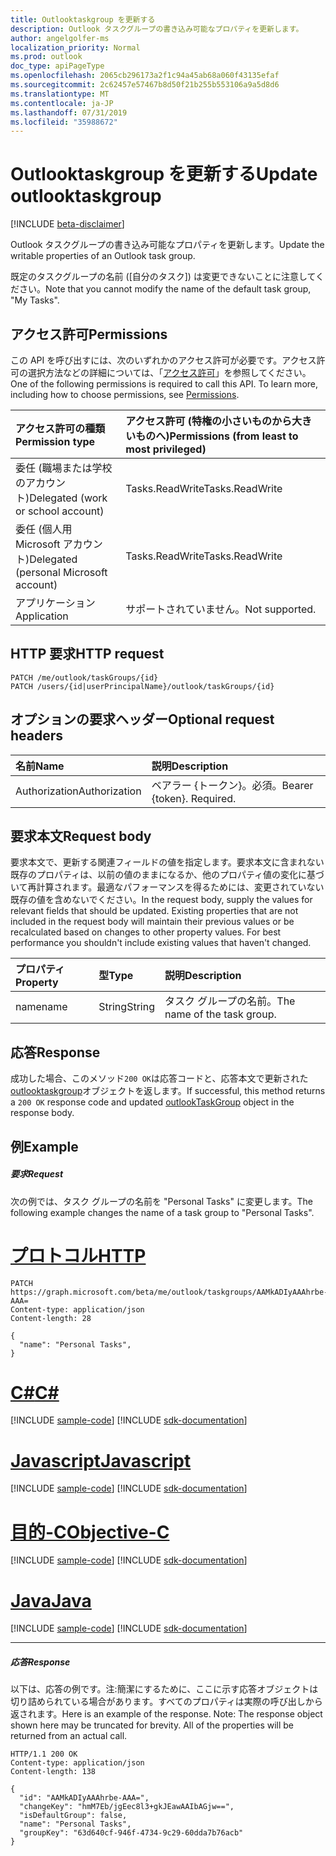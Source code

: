 ```yaml
---
title: Outlooktaskgroup を更新する
description: Outlook タスクグループの書き込み可能なプロパティを更新します。
author: angelgolfer-ms
localization_priority: Normal
ms.prod: outlook
doc_type: apiPageType
ms.openlocfilehash: 2065cb296173a2f1c94a45ab68a060f43135efaf
ms.sourcegitcommit: 2c62457e57467b8d50f21b255b553106a9a5d8d6
ms.translationtype: MT
ms.contentlocale: ja-JP
ms.lasthandoff: 07/31/2019
ms.locfileid: "35988672"
---
```

# <a name="update-outlooktaskgroup"></a><span data-ttu-id="be8fb-103">Outlooktaskgroup を更新する</span><span class="sxs-lookup"><span data-stu-id="be8fb-103">Update outlooktaskgroup</span></span>

[!INCLUDE [beta-disclaimer](../../includes/beta-disclaimer.md)]

<span data-ttu-id="be8fb-104">Outlook タスクグループの書き込み可能なプロパティを更新します。</span><span class="sxs-lookup"><span data-stu-id="be8fb-104">Update the writable properties of an Outlook task group.</span></span>

<span data-ttu-id="be8fb-105">既定のタスクグループの名前 ([自分のタスク]) は変更できないことに注意してください。</span><span class="sxs-lookup"><span data-stu-id="be8fb-105">Note that you cannot modify the name of the default task group, "My Tasks".</span></span>
## <a name="permissions"></a><span data-ttu-id="be8fb-106">アクセス許可</span><span class="sxs-lookup"><span data-stu-id="be8fb-106">Permissions</span></span>
<span data-ttu-id="be8fb-p101">この API を呼び出すには、次のいずれかのアクセス許可が必要です。アクセス許可の選択方法などの詳細については、「[アクセス許可](/graph/permissions-reference)」を参照してください。</span><span class="sxs-lookup"><span data-stu-id="be8fb-p101">One of the following permissions is required to call this API. To learn more, including how to choose permissions, see [Permissions](/graph/permissions-reference).</span></span>

|<span data-ttu-id="be8fb-109">アクセス許可の種類</span><span class="sxs-lookup"><span data-stu-id="be8fb-109">Permission type</span></span>      | <span data-ttu-id="be8fb-110">アクセス許可 (特権の小さいものから大きいものへ)</span><span class="sxs-lookup"><span data-stu-id="be8fb-110">Permissions (from least to most privileged)</span></span>              |
|:--------------------|:---------------------------------------------------------|
|<span data-ttu-id="be8fb-111">委任 (職場または学校のアカウント)</span><span class="sxs-lookup"><span data-stu-id="be8fb-111">Delegated (work or school account)</span></span> | <span data-ttu-id="be8fb-112">Tasks.ReadWrite</span><span class="sxs-lookup"><span data-stu-id="be8fb-112">Tasks.ReadWrite</span></span>    |
|<span data-ttu-id="be8fb-113">委任 (個人用 Microsoft アカウント)</span><span class="sxs-lookup"><span data-stu-id="be8fb-113">Delegated (personal Microsoft account)</span></span> | <span data-ttu-id="be8fb-114">Tasks.ReadWrite</span><span class="sxs-lookup"><span data-stu-id="be8fb-114">Tasks.ReadWrite</span></span>    |
|<span data-ttu-id="be8fb-115">アプリケーション</span><span class="sxs-lookup"><span data-stu-id="be8fb-115">Application</span></span> | <span data-ttu-id="be8fb-116">サポートされていません。</span><span class="sxs-lookup"><span data-stu-id="be8fb-116">Not supported.</span></span> |

## <a name="http-request"></a><span data-ttu-id="be8fb-117">HTTP 要求</span><span class="sxs-lookup"><span data-stu-id="be8fb-117">HTTP request</span></span>
<!-- { "blockType": "ignored" } -->
```http
PATCH /me/outlook/taskGroups/{id}
PATCH /users/{id|userPrincipalName}/outlook/taskGroups/{id}
```
## <a name="optional-request-headers"></a><span data-ttu-id="be8fb-118">オプションの要求ヘッダー</span><span class="sxs-lookup"><span data-stu-id="be8fb-118">Optional request headers</span></span>
| <span data-ttu-id="be8fb-119">名前</span><span class="sxs-lookup"><span data-stu-id="be8fb-119">Name</span></span>       | <span data-ttu-id="be8fb-120">説明</span><span class="sxs-lookup"><span data-stu-id="be8fb-120">Description</span></span>|
|:-----------|:-----------|
| <span data-ttu-id="be8fb-121">Authorization</span><span class="sxs-lookup"><span data-stu-id="be8fb-121">Authorization</span></span>  | <span data-ttu-id="be8fb-p102">ベアラー {トークン}。必須。</span><span class="sxs-lookup"><span data-stu-id="be8fb-p102">Bearer {token}. Required.</span></span> |

## <a name="request-body"></a><span data-ttu-id="be8fb-124">要求本文</span><span class="sxs-lookup"><span data-stu-id="be8fb-124">Request body</span></span>
<span data-ttu-id="be8fb-p103">要求本文で、更新する関連フィールドの値を指定します。要求本文に含まれない既存のプロパティは、以前の値のままになるか、他のプロパティ値の変化に基づいて再計算されます。最適なパフォーマンスを得るためには、変更されていない既存の値を含めないでください。</span><span class="sxs-lookup"><span data-stu-id="be8fb-p103">In the request body, supply the values for relevant fields that should be updated. Existing properties that are not included in the request body will maintain their previous values or be recalculated based on changes to other property values. For best performance you shouldn't include existing values that haven't changed.</span></span>

| <span data-ttu-id="be8fb-128">プロパティ</span><span class="sxs-lookup"><span data-stu-id="be8fb-128">Property</span></span>     | <span data-ttu-id="be8fb-129">型</span><span class="sxs-lookup"><span data-stu-id="be8fb-129">Type</span></span>   |<span data-ttu-id="be8fb-130">説明</span><span class="sxs-lookup"><span data-stu-id="be8fb-130">Description</span></span>|
|:---------------|:--------|:----------|
|<span data-ttu-id="be8fb-131">name</span><span class="sxs-lookup"><span data-stu-id="be8fb-131">name</span></span>|<span data-ttu-id="be8fb-132">String</span><span class="sxs-lookup"><span data-stu-id="be8fb-132">String</span></span>|<span data-ttu-id="be8fb-133">タスク グループの名前。</span><span class="sxs-lookup"><span data-stu-id="be8fb-133">The name of the task group.</span></span>|

## <a name="response"></a><span data-ttu-id="be8fb-134">応答</span><span class="sxs-lookup"><span data-stu-id="be8fb-134">Response</span></span>

<span data-ttu-id="be8fb-135">成功した場合、このメソッド`200 OK`は応答コードと、応答本文で更新された[outlooktaskgroup](../resources/outlooktaskgroup.md)オブジェクトを返します。</span><span class="sxs-lookup"><span data-stu-id="be8fb-135">If successful, this method returns a `200 OK` response code and updated [outlookTaskGroup](../resources/outlooktaskgroup.md) object in the response body.</span></span>
## <a name="example"></a><span data-ttu-id="be8fb-136">例</span><span class="sxs-lookup"><span data-stu-id="be8fb-136">Example</span></span>
##### <a name="request"></a><span data-ttu-id="be8fb-137">要求</span><span class="sxs-lookup"><span data-stu-id="be8fb-137">Request</span></span>
<span data-ttu-id="be8fb-138">次の例では、タスク グループの名前を "Personal Tasks" に変更します。</span><span class="sxs-lookup"><span data-stu-id="be8fb-138">The following example changes the name of a task group to "Personal Tasks".</span></span> 

# <a name="httptabhttp"></a>[<span data-ttu-id="be8fb-139">プロトコル</span><span class="sxs-lookup"><span data-stu-id="be8fb-139">HTTP</span></span>](#tab/http)
<!-- {
  "blockType": "request",
  "name": "update_outlooktaskgroup"
}-->
```http
PATCH https://graph.microsoft.com/beta/me/outlook/taskgroups/AAMkADIyAAAhrbe-AAA=
Content-type: application/json
Content-length: 28

{
  "name": "Personal Tasks",
}
```
# <a name="ctabcsharp"></a>[<span data-ttu-id="be8fb-140">C#</span><span class="sxs-lookup"><span data-stu-id="be8fb-140">C#</span></span>](#tab/csharp)
[!INCLUDE [sample-code](../includes/snippets/csharp/update-outlooktaskgroup-csharp-snippets.md)]
[!INCLUDE [sdk-documentation](../includes/snippets/snippets-sdk-documentation-link.md)]

# <a name="javascripttabjavascript"></a>[<span data-ttu-id="be8fb-141">Javascript</span><span class="sxs-lookup"><span data-stu-id="be8fb-141">Javascript</span></span>](#tab/javascript)
[!INCLUDE [sample-code](../includes/snippets/javascript/update-outlooktaskgroup-javascript-snippets.md)]
[!INCLUDE [sdk-documentation](../includes/snippets/snippets-sdk-documentation-link.md)]

# <a name="objective-ctabobjc"></a>[<span data-ttu-id="be8fb-142">目的-C</span><span class="sxs-lookup"><span data-stu-id="be8fb-142">Objective-C</span></span>](#tab/objc)
[!INCLUDE [sample-code](../includes/snippets/objc/update-outlooktaskgroup-objc-snippets.md)]
[!INCLUDE [sdk-documentation](../includes/snippets/snippets-sdk-documentation-link.md)]

# <a name="javatabjava"></a>[<span data-ttu-id="be8fb-143">Java</span><span class="sxs-lookup"><span data-stu-id="be8fb-143">Java</span></span>](#tab/java)
[!INCLUDE [sample-code](../includes/snippets/java/update-outlooktaskgroup-java-snippets.md)]
[!INCLUDE [sdk-documentation](../includes/snippets/snippets-sdk-documentation-link.md)]

---

##### <a name="response"></a><span data-ttu-id="be8fb-144">応答</span><span class="sxs-lookup"><span data-stu-id="be8fb-144">Response</span></span>
<span data-ttu-id="be8fb-p104">以下は、応答の例です。注:簡潔にするために、ここに示す応答オブジェクトは切り詰められている場合があります。すべてのプロパティは実際の呼び出しから返されます。</span><span class="sxs-lookup"><span data-stu-id="be8fb-p104">Here is an example of the response. Note: The response object shown here may be truncated for brevity. All of the properties will be returned from an actual call.</span></span>
<!-- {
  "blockType": "response",
  "truncated": true,
  "@odata.type": "microsoft.graph.outlookTaskGroup"
} -->
```http
HTTP/1.1 200 OK
Content-type: application/json
Content-length: 138

{
  "id": "AAMkADIyAAAhrbe-AAA=",
  "changeKey": "hmM7Eb/jgEec8l3+gkJEawAAIbAGjw==",
  "isDefaultGroup": false,
  "name": "Personal Tasks",
  "groupKey": "63d640cf-946f-4734-9c29-60dda7b76acb"
}
```

<!-- uuid: 8fcb5dbc-d5aa-4681-8e31-b001d5168d79
2015-10-25 14:57:30 UTC -->
<!--
{
  "type": "#page.annotation",
  "description": "Update outlooktaskgroup",
  "keywords": "",
  "section": "documentation",
  "tocPath": "",
  "suppressions": [
  ]
}
-->
